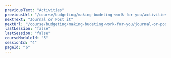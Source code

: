 ```yaml
---
previousText: "Activities"
previousUrl: "/course/budgeting/making-budeting-work-for-you/activities"
nextText: "Journal or Post it"
nextUrl: "/course/budgeting/making-budeting-work-for-you/journal-or-post-it"
lastLession: "false"
lastSession: "false"
courseModuleId: "5"
sessionId: "4"
pageId: "6"
---
```



